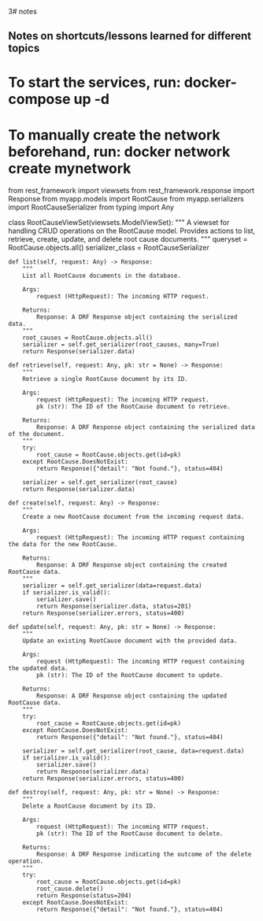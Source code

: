 3# notes

## Notes on shortcuts/lessons learned for different topics

# To start the services, run: docker-compose up -d
# To manually create the network beforehand, run: docker network create mynetwork

from rest_framework import viewsets
from rest_framework.response import Response
from myapp.models import RootCause
from myapp.serializers import RootCauseSerializer
from typing import Any


class RootCauseViewSet(viewsets.ModelViewSet):
    """
    A viewset for handling CRUD operations on the RootCause model.
    Provides actions to list, retrieve, create, update, and delete root cause documents.
    """
    queryset = RootCause.objects.all()
    serializer_class = RootCauseSerializer

    def list(self, request: Any) -> Response:
        """
        List all RootCause documents in the database.

        Args:
            request (HttpRequest): The incoming HTTP request.

        Returns:
            Response: A DRF Response object containing the serialized data.
        """
        root_causes = RootCause.objects.all()
        serializer = self.get_serializer(root_causes, many=True)
        return Response(serializer.data)

    def retrieve(self, request: Any, pk: str = None) -> Response:
        """
        Retrieve a single RootCause document by its ID.

        Args:
            request (HttpRequest): The incoming HTTP request.
            pk (str): The ID of the RootCause document to retrieve.

        Returns:
            Response: A DRF Response object containing the serialized data of the document.
        """
        try:
            root_cause = RootCause.objects.get(id=pk)
        except RootCause.DoesNotExist:
            return Response({"detail": "Not found."}, status=404)

        serializer = self.get_serializer(root_cause)
        return Response(serializer.data)

    def create(self, request: Any) -> Response:
        """
        Create a new RootCause document from the incoming request data.

        Args:
            request (HttpRequest): The incoming HTTP request containing the data for the new RootCause.

        Returns:
            Response: A DRF Response object containing the created RootCause data.
        """
        serializer = self.get_serializer(data=request.data)
        if serializer.is_valid():
            serializer.save()
            return Response(serializer.data, status=201)
        return Response(serializer.errors, status=400)

    def update(self, request: Any, pk: str = None) -> Response:
        """
        Update an existing RootCause document with the provided data.

        Args:
            request (HttpRequest): The incoming HTTP request containing the updated data.
            pk (str): The ID of the RootCause document to update.

        Returns:
            Response: A DRF Response object containing the updated RootCause data.
        """
        try:
            root_cause = RootCause.objects.get(id=pk)
        except RootCause.DoesNotExist:
            return Response({"detail": "Not found."}, status=404)

        serializer = self.get_serializer(root_cause, data=request.data)
        if serializer.is_valid():
            serializer.save()
            return Response(serializer.data)
        return Response(serializer.errors, status=400)

    def destroy(self, request: Any, pk: str = None) -> Response:
        """
        Delete a RootCause document by its ID.

        Args:
            request (HttpRequest): The incoming HTTP request.
            pk (str): The ID of the RootCause document to delete.

        Returns:
            Response: A DRF Response indicating the outcome of the delete operation.
        """
        try:
            root_cause = RootCause.objects.get(id=pk)
            root_cause.delete()
            return Response(status=204)
        except RootCause.DoesNotExist:
            return Response({"detail": "Not found."}, status=404)

